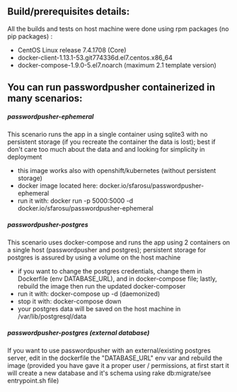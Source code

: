 ## Build/prerequisites details:
All the builds and tests on host machine were done using rpm packages (no pip packages) :
  - CentOS Linux release 7.4.1708 (Core)
  - docker-client-1.13.1-53.git774336d.el7.centos.x86_64
  - docker-compose-1.9.0-5.el7.noarch (maximum 2.1 template version)

## You can run passwordpusher containerized in many scenarios:

##### passwordpusher-ephemeral
This scenario runs the app in a single container using sqlite3 with no persistent storage (if you recreate the container the data is lost); best if don't care too much about the data and and looking for simplicity in deployment
  - this image works also with openshift/kubernetes (without persistent storage)
  - docker image located here: docker.io/sfarosu/passwordpusher-ephemeral
  - run it with: docker run -p 5000:5000 -d docker.io/sfarosu/passwordpusher-ephemeral

##### passwordpusher-postgres
This scenario uses docker-compose and runs the app using 2 containers on a single host (passwordpusher and postgres); persistent storage for postgres is assured by using a volume on the host machine
  - if you want to change the postgres credentials, change them in Dockerfile (env DATABASE_URL), and in docker-compose file; lastly, rebuild the image then run the updated docker-composer
  - run it with: docker-compose up -d (daemonized)
  - stop it with: docker-compose down
  - your postgres data will be saved on the host machine in /var/lib/postgresql/data

##### passwordpusher-postgres (external database)
If you want to use passwordpusher with an external/existing postgres server, edit in the dockerfile the "DATABASE_URL" env var and rebuild the image (provided you have gave it a proper user / permissions, at first start it will create a new database and it's schema using rake db:migrate/see entrypoint.sh file)
